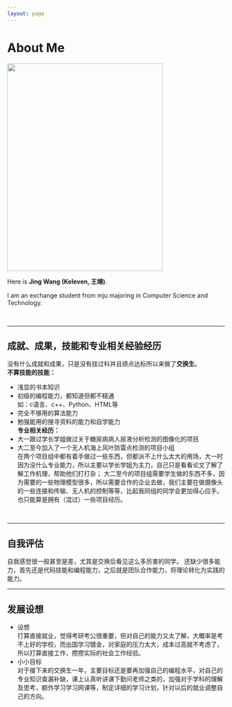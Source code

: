 ```yaml
---
layout: page
---
```


# About Me

<img src="https://Keleven-7.github.io/Keleven.jpg" class="floatpic" width="360" height="480">

Here is **Jing Wang (Keleven, 王靖)**.

I am an exchange student from mju majoring in Computer Science and Technology.

<br>

---

## 成就、成果，技能和专业相关经验经历

没有什么成就和成果，只是没有挂过科并且绩点达标所以来做了**交换生**。<br>
**不算技能的技能：**
- 浅显的书本知识
- 初级的编程能力，都知道但都不精通<br>
如：c语言、c++、Python、HTML等
- 完全不够用的算法能力
- 勉强能用的搜寻资料的能力和自学能力<br>
**专业相关经历：**
- 大一跟过学长学姐做过关于糖尿病病人尿液分析检测的图像化的项目
- 大二至今加入了一个无人机海上风叶防雷点检测的项目小组<br>
在两个项目组中都有着手做过一些东西，但都派不上什么太大的用场，大一时因为没什么专业能力，所以主要以学长学姐为主力，自己只是看看论文了解了解工作机理，帮助他们打打杂；
大二至今的项目组需要学生做的东西不多，因为需要的一些物理模型很多，所以需要合作的企业去做，我们主要在做摄像头的一些连接和传输、无人机的控制等等，比起我同组的同学会更加得心应手。
也只能算是拥有（混过）一些项目经历。
<br>

---

## 自我评估
自我感觉很一般甚至是差，尤其是交换后看见这么多厉害的同学。
还缺少很多能力，首先还是代码技能和编程能力，之后就是团队合作能力，将理论转化为实践的能力。
<br>

---

## 发展设想
- 设想 <br>
打算直接就业，觉得考研考公很重要，但对自己的能力又太了解，大概率是考不上好的学校，而出国学习镀金，对家庭的压力太大，成本过高就不考虑了，所以打算直接工作，攒攒实际的社会工作经验。
- 小小目标 <br>
对于接下来的交换生一年，主要目标还是要再加强自己的编程水平，对自己的专业知识查漏补缺，课上认真听讲课下勤问老师之类的，加强对于学科的理解及思考，额外学习学习网课等，制定详细的学习计划，针对以后的就业调整自己的方向。
